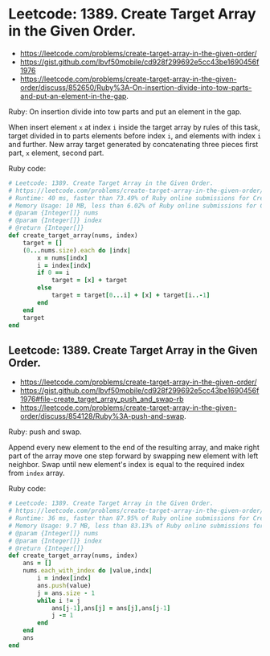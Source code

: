 # Leetcode: 1389. Create Target Array in the Given Order.

- https://leetcode.com/problems/create-target-array-in-the-given-order/
- https://gist.github.com/lbvf50mobile/cd928f299692e5cc43be1690456f1976
- https://leetcode.com/problems/create-target-array-in-the-given-order/discuss/852650/Ruby%3A-On-insertion-divide-into-tow-parts-and-put-an-element-in-the-gap.


Ruby: On insertion divide into tow parts and put an element in the gap.

When insert element `x` at index `i` inside the target array by rules of this task, target divided in to parts elements before index `i`, and elements with index `i` and further. New array target generated by concatenating three pieces first part, `x` element, second part.

Ruby code:
```Ruby
# Leetcode: 1389. Create Target Array in the Given Order.
# https://leetcode.com/problems/create-target-array-in-the-given-order/
# Runtime: 40 ms, faster than 73.49% of Ruby online submissions for Create Target Array in the Given Order.
# Memory Usage: 10 MB, less than 6.02% of Ruby online submissions for Create Target Array in the Given Order.
# @param {Integer[]} nums
# @param {Integer[]} index
# @return {Integer[]}
def create_target_array(nums, index)
    target = []
    (0...nums.size).each do |indx|
        x = nums[indx]
        i = index[indx]
        if 0 == i
            target = [x] + target
        else
            target = target[0...i] + [x] + target[i..-1]
        end
    end
    target
end
```

## Leetcode: 1389. Create Target Array in the Given Order.

- https://leetcode.com/problems/create-target-array-in-the-given-order/
- https://gist.github.com/lbvf50mobile/cd928f299692e5cc43be1690456f1976#file-create_target_array_push_and_swap-rb
- https://leetcode.com/problems/create-target-array-in-the-given-order/discuss/854128/Ruby%3A-push-and-swap.

Ruby: push and swap.

Append every new element to the end of the resulting array, and make right part of the array move one step forward by swapping new element with left neighbor. Swap until new element's index is equal to the required index from `index` array.

Ruby code:
```Ruby
# Leetcode: 1389. Create Target Array in the Given Order.
# https://leetcode.com/problems/create-target-array-in-the-given-order/
# Runtime: 36 ms, faster than 87.95% of Ruby online submissions for Create Target Array in the Given Order.
# Memory Usage: 9.7 MB, less than 83.13% of Ruby online submissions for Create Target Array in the Given Order.
# @param {Integer[]} nums
# @param {Integer[]} index
# @return {Integer[]}
def create_target_array(nums, index)
    ans = []
    nums.each_with_index do |value,indx|
        i = index[indx]
        ans.push(value)
        j = ans.size - 1
        while i != j
            ans[j-1],ans[j] = ans[j],ans[j-1]
            j -= 1
        end
    end
    ans
end
```